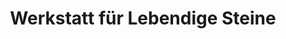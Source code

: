 ---
title: "Werkstatt für Lebendige Steine"
url: /rheinau/werkstatt-fuer-lebendige-steine/
shop: Kunst
---